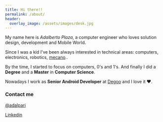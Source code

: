 ```yaml
---
title: Hi there!!
permalink: /about/
header:
  overlay_image: /assets/images/desk.jpg
---
```


My name here is _Adalberto Plaza_, a computer engineer who loves solution design, development and Mobile World.

Since I was a kid I've been always interested in technical areas: computers, electronics, robotics, [mecano](http://www.meccano.com/)..

By the time, I started to focus on computers, 0's and 1's. And finally I did a __Degree__ and a __Master__ in __Computer Science__.

Nowadays I work as __Senior Android Developer__ at [Degoo](https://play.google.com/store/apps/details?id=com.degoo.android) and I love it ♥.


### Contact me

[@adalpari](https://twitter.com/adalpari)

[Linkedin](https://www.linkedin.com/in/adalbertoplaza/)
